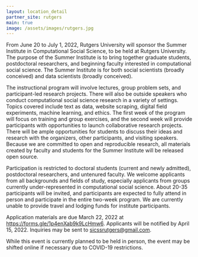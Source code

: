 ```yaml
---
layout: location_detail
partner_site: rutgers
main: true
image: /assets/images/rutgers.jpg
---
```


From June 20 to July 1, 2022, Rutgers University will sponsor the Summer Institute in Computational Social Science, to be held at Rutgers University. The purpose of the Summer Institute is to bring together graduate students, postdoctoral researchers, and beginning faculty interested in computational social science. The Summer Institute is for both social scientists (broadly conceived) and data scientists (broadly conceived).

The instructional program will involve lectures, group problem sets, and participant-led research projects. There will also be outside speakers who conduct computational social science research in a variety of settings. Topics covered include text as data, website scraping, digital field experiments, machine learning, and ethics. The first week of the program will focus on training and group exercises, and the second week will provide participants with opportunities to launch collaborative research projects. There will be ample opportunities for students to discuss their ideas and research with the organizers, other participants, and visiting speakers. Because we are committed to open and reproducible research, all materials created by faculty and students for the Summer Institute will be released open source.

Participation is restricted to doctoral students (current and newly admitted), postdoctoral researchers, and untenured faculty. We welcome applicants from all backgrounds and fields of study, especially applicants from groups currently under-represented in computational social science. About 20-35 participants will be invited, and participants are expected to fully attend in person and participate in the entire two-week program. We are currently unable to provide travel and lodging funds for institute participants.

Application materials are due March 22, 2022 at https://forms.gle/1p4enXab9k9LcHmw6. Applicants will be notified by April 15, 2022. Inquiries may be sent to sicssrutgers@gmail.com.

While this event is currently planned to be held in person, the event may be shifted online if necessary due to COVID-19 restrictions.

